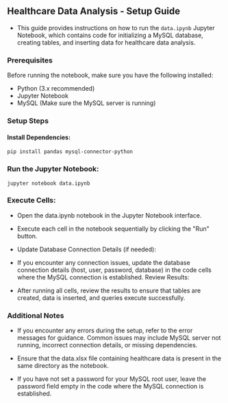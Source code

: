 

## Healthcare Data Analysis - Setup Guide

- This guide provides instructions on how to run the ```data.ipynb``` Jupyter Notebook, which contains code for initializing a MySQL database, creating tables, and inserting data for healthcare data analysis.

### Prerequisites
Before running the notebook, make sure you have the following installed:

- Python (3.x recommended)
- Jupyter Notebook
- MySQL (Make sure the MySQL server is running)
### Setup Steps

#### Install Dependencies:

```pip install pandas mysql-connector-python```

### Run the Jupyter Notebook:

```jupyter notebook data.ipynb```

### Execute Cells:

- Open the data.ipynb notebook in the Jupyter Notebook interface.
- Execute each cell in the notebook sequentially by clicking the "Run" button.
- Update Database Connection Details (if needed):

- If you encounter any connection issues, update the database connection details (host, user, password, database) in the code cells where the MySQL connection is established.
Review Results:

- After running all cells, review the results to ensure that tables are created, data is inserted, and queries execute successfully.

### Additional Notes
- If you encounter any errors during the setup, refer to the error messages for guidance. Common issues may include MySQL server not running, incorrect connection details, or missing dependencies.

- Ensure that the data.xlsx file containing healthcare data is present in the same directory as the notebook.

- If you have not set a password for your MySQL root user, leave the password field empty in the code where the MySQL connection is established.

